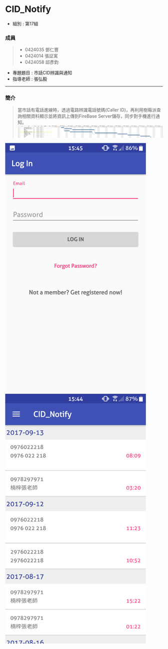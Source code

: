 # CID_Notify 
* 組別 : 第17組
### 成員 
>* 0424035 鄧仁豐
>* 0424014 張証寓
>* 0424058 邱彥鈞
* 專題題目 : 市話CID辨識與通知
* 指導老師 : 張弘毅
---------
### 簡介
>當市話有電話進線時，透過電路辨識電話號碼(Caller ID)，再利用樹莓派查詢相關資料顯示並將資訊上傳到FireBase Server儲存，同步對手機進行通知。
![Click me](CID.png)  

<img src="Screenshot_20170919-154535.png" height="800" width="450">
<img src="Screenshot_20170919-154453.png" height="800" width="450">

